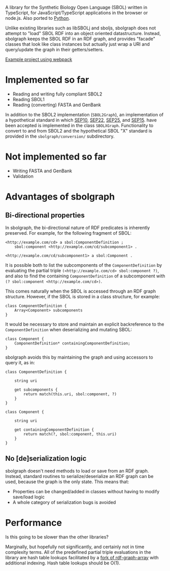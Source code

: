 A library for the Synthetic Biology Open Language (SBOL) written in TypeScript, for JavaScript/TypeScript applications in the browser or node.js.  Also ported to [Python](https://github.com/udp/pysbolgraph).

Unlike existing libraries such as libSBOLj and sboljs, sbolgraph does not attempt to "load" SBOL RDF into an object oriented datastructure.  Instead, sbolgraph keeps the SBOL RDF in an RDF graph, and provides "facade" classes that look like class instances but actually just wrap a URI and query/update the graph in their getters/setters.

[Example project using webpack](https://github.com/udp/sbolgraph_example)

# Implemented so far

* Reading and writing fully compliant SBOL2
* Reading SBOL1
* Reading (converting) FASTA and GenBank

In addition to the SBOL2 implementation (`SBOL2Graph`), an implementation of a hypothetical standard in which [SEP10](https://github.com/SynBioDex/SEPs/blob/master/sep_010.md), [SEP22](https://github.com/SynBioDex/SEPs/blob/master/sep_022.md),  [SEP25](https://github.com/SynBioDex/SEPs/blob/master/sep_025.md), and [SEP15](https://github.com/SynBioDex/SEPs/blob/9120aff2c2c0902b7975280c790f19c307a6774b/sep_015.md). have been accepted is implemented in the class `SBOLXGraph`.  Functionality to convert to and from SBOL2 and the hypothetical SBOL "X" standard is provided in the `sbolgraph/conversion/` subdirectory.


# Not implemented so far

* Writing FASTA and GenBank
* Validation



# Advantages of sbolgraph


## Bi-directional properties

In sbolgraph, the bi-directional nature of RDF predicates is inherently preserved.  For example, for the following fragment of SBOL:

	<http://example.com/cd> a sbol:ComponentDefinition ;
		sbol:component <http://example.com/cd/subcomponent1> .

	<http://example.com/cd/subcomponent1> a sbol:Component .

It is possible both to list the subcomponents of the `ComponentDefinition` by evaluating the partial triple `(<http://example.com/cd> sbol:component ?)`, and also to find the containing `ComponentDefinition` of a subcomponent with `(? sbol:component <http://example.com/cd>)`.

This comes naturally when the SBOL is accessed through an RDF graph structure.  However, if the SBOL is stored in a class structure, for example:

	class ComponentDefinition {
		Array<Component> subcomponents
	}

It would be necessary to store and maintain an explicit backreference to the `ComponentDefinition` when deserializing and mutating SBOL:

	class Component {
		ComponentDefinition* containingComponentDefinition;
	}

sbolgraph avoids this by maintaining the graph and using accessors to query it, as in:

	class ComponentDefinition {

		string uri

		get subcomponents {
			return match(this.uri, sbol:component, ?)
		}
	}

	class Component {

		string uri

		get containingComponentDefinition {
			return match(?, sbol:component, this.uri)
		}
	}


## No [de]serialization logic

sbolgraph doesn't need methods to load or save from an RDF graph.  Instead, standard routines to serialize/deserialize an RDF graph can be used, because the graph is the only state.   This means that:

* Properties can be changed/added in classes without having to modify save/load logic
* A whole category of serialization bugs is avoided



# Performance

Is this going to be slower than the other libraries?

Marginally, but hopefully not significantly, and certainly not in time complexity terms.  All of the predefined partial triple evaluations in the library are hash table lookups facilitated by a [fork of rdf-graph-array](https://github.com/udp/rdf-graph-array) with additional indexing.  Hash table lookups should be O(1).

